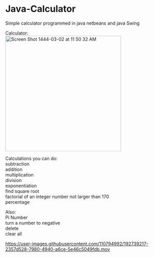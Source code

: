 # Java-Calculator
Simple calculator programmed in java netbeans and java Swing

Calculator: <br />
<img width="360" alt="Screen Shot 1444-03-02 at 11 50 32 AM" src="https://user-images.githubusercontent.com/110794992/192739110-c1a01d2f-3c8c-438b-a778-8abee7979fee.png">

Calculations you can do:<br />
subtraction<br />
addition<br />
multiplication<br />
division<br />
exponentiation<br />
find square root<br />
factorial of an integer number not larger than 170<br />
percentage<br />

Also:<br />
Pi Number<br />
turn a number to negative<br />
delete <br />
clear all<br />



https://user-images.githubusercontent.com/110794992/192739217-2357d528-7980-4940-a6ce-5e46c5049fdb.mov
